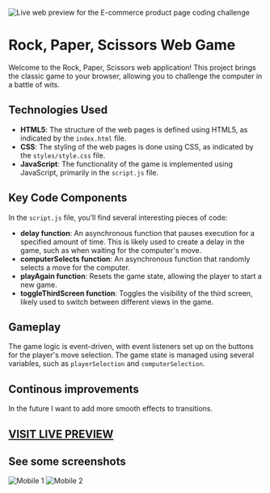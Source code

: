 

![Live web preview for the E-commerce product page coding challenge](./images/game-desktop.gif)
# Rock, Paper, Scissors Web Game

Welcome to the Rock, Paper, Scissors web application! This project brings the classic game to your browser, allowing you to challenge the computer in a battle of wits.

## Technologies Used

- **HTML5**: The structure of the web pages is defined using HTML5, as indicated by the `index.html` file.
- **CSS**: The styling of the web pages is done using CSS, as indicated by the `styles/style.css` file.
- **JavaScript**: The functionality of the game is implemented using JavaScript, primarily in the `script.js` file.

## Key Code Components

In the `script.js` file, you'll find several interesting pieces of code:

- **delay function**: An asynchronous function that pauses execution for a specified amount of time. This is likely used to create a delay in the game, such as when waiting for the computer's move.
- **computerSelects function**: An asynchronous function that randomly selects a move for the computer.
- **playAgain function**: Resets the game state, allowing the player to start a new game.
- **toggleThirdScreen function**: Toggles the visibility of the third screen, likely used to switch between different views in the game.

## Gameplay

The game logic is event-driven, with event listeners set up on the buttons for the player's move selection. The game state is managed using several variables, such as `playerSelection` and `computerSelection`.

## Continous improvements

In the future I want to add more smooth effects to transitions.

## [VISIT LIVE PREVIEW](https://swckd.github.io/E-commerce-product-page/)

## See some screenshots
![Mobile 1](./images/game-mobile.gif "Mobile 1")
![Mobile 2](./images/game-mobile.gif "Mobile 2")
